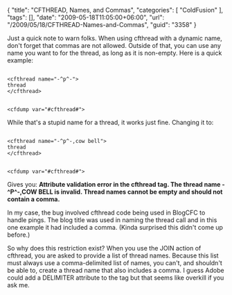 {
	"title": "CFTHREAD, Names, and Commas",
	"categories": [
		"ColdFusion"
	],
	"tags": [],
	"date": "2009-05-18T11:05:00+06:00",
	"url": "/2009/05/18/CFTHREAD-Names-and-Commas",
	"guid": "3358"
}

Just a quick note to warn folks. When using cfthread with a dynamic name, don't forget that commas are not allowed. Outside of that, you can use any name you want to for the thread, as long as it is non-empty. Here is a quick example:

<code>
&lt;cfthread name="-^p^-"&gt;
thread
&lt;/cfthread&gt;

&lt;cfdump var="#cfthread#"&gt;
</code>

While that's a stupid name for a thread, it works just fine. Changing it to:

<code>
&lt;cfthread name="-^p^-,cow bell"&gt;
thread
&lt;/cfthread&gt;

&lt;cfdump var="#cfthread#"&gt;
</code>

Gives you:  <b>Attribute validation error in the cfthread tag. The thread name -^P^-,COW BELL is invalid. Thread names cannot be empty and should not contain a comma.</b>

In my case, the bug involved cfthread code being used in BlogCFC to handle pings. The blog title was used in naming the thread call and in this one example it had included a comma. (Kinda surprised this didn't come up before.) 

So why does this restriction exist? When you use the JOIN action of cfthread, you are asked to provide a list of thread names. Because this list must always use a comma-delimited list of names, you can't, and shouldn't be able to, create a thread name that also includes a comma. I guess Adobe could add a DELIMITER attribute to the tag but that seems like overkill if you ask me.